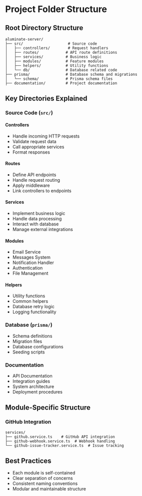 # Project Folder Structure

## Root Directory Structure

```
aluminate-server/
├── src/                    # Source code
│   ├── controllers/        # Request handlers
│   ├── routes/            # API route definitions
│   ├── services/          # Business logic
│   ├── modules/           # Feature modules
│   ├── helpers/           # Utility functions
│   └── db/                # Database related code
├── prisma/                # Database schema and migrations
│   └── schema/            # Prisma schema files
├── documentation/         # Project documentation
```

## Key Directories Explained

### Source Code (`src/`)

#### Controllers
- Handle incoming HTTP requests
- Validate request data
- Call appropriate services
- Format responses

#### Routes
- Define API endpoints
- Handle request routing
- Apply middleware
- Link controllers to endpoints

#### Services
- Implement business logic
- Handle data processing
- Interact with database
- Manage external integrations

#### Modules
- Email Service
- Messages System
- Notification Handler
- Authentication
- File Management

#### Helpers
- Utility functions
- Common helpers
- Database retry logic
- Logging functionality

### Database (`prisma/`)
- Schema definitions
- Migration files
- Database configurations
- Seeding scripts

### Documentation
- API Documentation
- Integration guides
- System architecture
- Deployment procedures

## Module-Specific Structure

### GitHub Integration
```
services/
├── github.service.ts    # GitHub API integration
├── github-webhook.service.ts  # Webhook handling
└── github-issue-tracker.service.ts  # Issue tracking
```

## Best Practices
- Each module is self-contained
- Clear separation of concerns
- Consistent naming conventions
- Modular and maintainable structure 